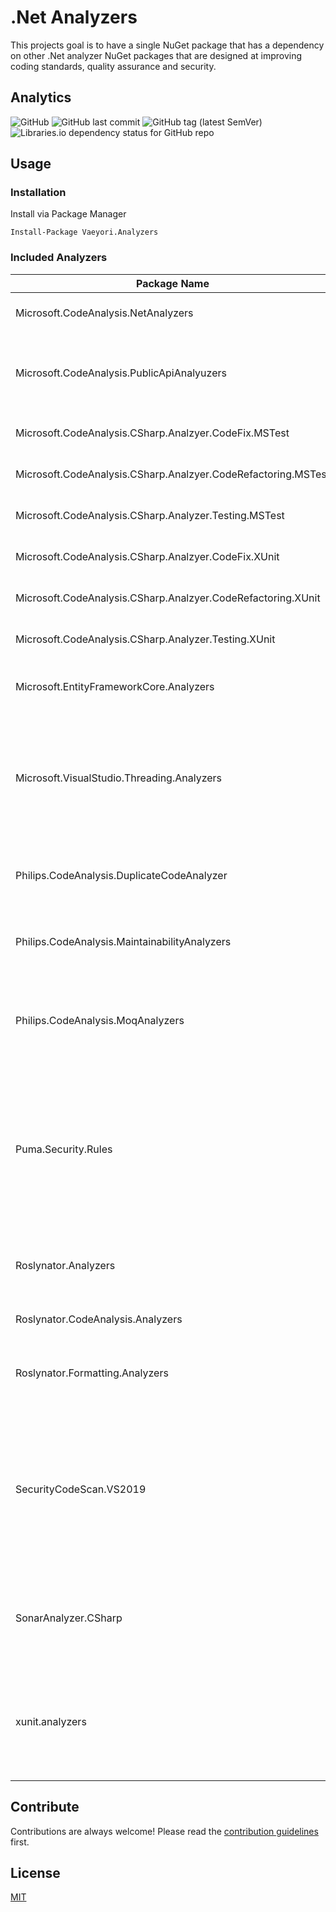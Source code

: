 # .Net Analyzers

This projects goal is to have a single NuGet package that has a dependency on other .Net analyzer NuGet packages that are designed at improving coding standards, quality assurance and security.

## Analytics

![GitHub](https://img.shields.io/github/license/vaeyori/dotnet-analyzers?label=License)
![GitHub last commit](https://img.shields.io/github/last-commit/vaeyori/dotnet-analyzers?label=Latest%20Commit)
![GitHub tag (latest SemVer)](https://img.shields.io/github/v/tag/vaeyori/dotnet-analyzers?label=Version&sort=semver)
![Libraries.io dependency status for GitHub repo](https://img.shields.io/librariesio/github/vaeyori/dotnet-analyzers?label=Dependencies)

## Usage

### Installation

Install via Package Manager

    Install-Package Vaeyori.Analyzers


### Included Analyzers

| Package Name | Summary |
|--|--|
| Microsoft.CodeAnalysis.NetAnalyzers | Primary analyzers for .Net 5+ |
| Microsoft.CodeAnalysis.PublicApiAnalyuzers | Helps library authors monitor changes to their public APIs |
| Microsoft.CodeAnalysis.CSharp.Analzyer.CodeFix.MSTest | Analyzers for the MSTest library |
| Microsoft.CodeAnalysis.CSharp.Analzyer.CodeRefactoring.MSTest | Analyzers for the MSTest library |
| Microsoft.CodeAnalysis.CSharp.Analyzer.Testing.MSTest |  Analyzers for the MSTest library |
| Microsoft.CodeAnalysis.CSharp.Analzyer.CodeFix.XUnit | Analyzers for the XUnit library |
| Microsoft.CodeAnalysis.CSharp.Analzyer.CodeRefactoring.XUnit | Analyzers for the XUnit library |
| Microsoft.CodeAnalysis.CSharp.Analyzer.Testing.XUnit |  Analyzers for the XUnit library |
| Microsoft.EntityFrameworkCore.Analyzers | Analyzers for Entity Framework Core library |
| Microsoft.VisualStudio.Threading.Analyzers | Static code analyzer to detect common mistakes or potential issues regarding threading and async coding |
| Philips.CodeAnalysis.DuplicateCodeAnalyzer | A set of analyzers that help detect duplicate code |
| Philips.CodeAnalysis.MaintainabilityAnalyzers | A set of analyzers that help the maintainability of code bases |
| Philips.CodeAnalysis.MoqAnalyzers | A set of analyzers that help fix frequent issues with writing Moq tests |
| Puma.Security.Rules | A set of security analyzers that help identify OWASP Top 10, SANS/CWE Top 25, and other common insecure coding patterns |
| Roslynator.Analyzers | A collection of 200+ analyzers for C#, powered by Roslyn |
| Roslynator.CodeAnalysis.Analyzers | A collection of analyzers for the Roslyn API |
| Roslynator.Formatting.Analyzers | A collection of analyzers to help with formatting of code |
| SecurityCodeScan.VS2019 | A collection of analyzers that help detect SQL Injection, Cross-Site Scripting, Cross-Site Request Forgery, XML eXternal Entity Injection and more |
| SonarAnalyzer.CSharp | Roslyn analyzers that spot Bugs, Vulnerabilities and Code Smells in your code |
| xunit.analyzers | Helps developers find and fix frequent issues when writing tests and xUnit.Net extensibility code |

## Contribute

Contributions are always welcome! Please read the [contribution guidelines](/contributing.md) first.

## License

[MIT](https://choosealicense.com/licenses/mit/)
